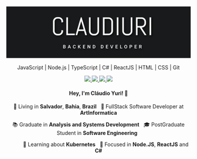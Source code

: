<p align="center">
  <img src="https://github.com/claudiuri/claudiuri/blob/master/logo.png" width="500"
  alt="claudiuri.github.io" />
</p>

<p align="center">
  JavaScript | Node.js | TypeScript | C# | ReactJS | HTML | CSS | Git
</p>

<p align="center">
  <a
    href="mailto:claudio.y07@gmail.com" 
    alt="Gmail"
    target="blank"
  >
    <img src="https://img.shields.io/badge/-Gmail-242627?style=flat&logo=gmail&logoColor=white" />
  </a>
  <a
    href="https://www.linkedin.com/in/claudiuri" 
    alt="LinkedIn"
    target="blank"
  >
    <img src="https://img.shields.io/badge/-LinkedIn-242627?style=flat&logo=Linkedin&logoColor=white" />
  </a>
  <a
    href="https://github.com/claudiuri"
    alt="GitHub"
    target="blank"
  >
    <img src="https://img.shields.io/badge/-GitHub-242627?style=flat&logo=Github&logoColor=white" />
  </a>
  <a
    href="https://www.instagram.com/claudiuri" 
    alt="Instagram"
    target="blank"
  >
    <img src="https://img.shields.io/badge/-Instagram-242627?style=flat&logo=Instagram&logoColor=white" />
  </a>
</p>

<h4 align="center">
  Hey, I'm Cláudio Yuri! 👋
</h4>
<p align="center">
  📌 Living in <b>Salvador</b>, <b>Bahia</b>, <b>Brazil</b> &nbsp; 💼 FullStack Software Developer at <b>ArtInformatica</b>
</p>
<p align="center">
  📚 Graduate in <b>Analysis and Systems Development</b> &nbsp; 🎓 PostGraduate Student  in <b>Software Engineering</b> &nbsp;
</p>
<p align="center">
  &nbsp; &nbsp; &nbsp; &nbsp; &nbsp; 🚀 Learning about <b>Kubernetes</b> &nbsp; 🎯 Focused in <b>Node.JS</b>, <b>ReactJS</b> and <b>C#</b>
</p>
